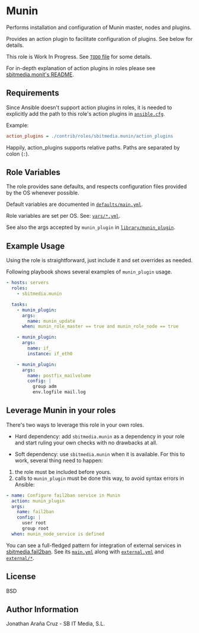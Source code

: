 Munin
=====

Performs installation and configuration of Munin master, nodes and plugins.

Provides an action plugin to facilitate configuration of plugins. See below for
details.

This role is Work In Progress. See [`TODO` file](TODO.md) for some details.

For in-depth explanation of action plugins in roles please see
[sbitmedia.monit's README](https://github.com/sbitmedia/ansible-monit/blob/master/README.md).

Requirements
------------

Since Ansible doesn't support action plugins in roles, it is needed to
explicitly add the path to this role's action plugins in [`ansible.cfg`](https://github.com/ansible/ansible/blob/devel/examples/ansible.cfg).

Example:

```ini
action_plugins = ./contrib/roles/sbitmedia.munin/action_plugins
```

Happily, action_plugins supports relative paths. Paths are separated by colon
(`:`).


Role Variables
--------------

The role provides sane defaults, and respects configuration files provided by
the OS whenever possible.

Default variables are documented in [`defaults/main.yml`](defaults/main.yml).

Role variables are set per OS. See: [`vars/*.yml`](vars/).

See also the args accepted by `munin_plugin` in [`library/munin_plugin`](library/munin_plugin).


Example Usage
-------------

Using the role is straightforward, just include it and set overrides as needed.

Following playbook shows several examples of `munin_plugin` usage.

```yaml
- hosts: servers
  roles:
    - sbitmedia.munin

  tasks:
    - munin_plugin: 
      args:
        name: munin_update
      when: munin_role_master == true and munin_role_node == true

    - munin_plugin:
      args:
        name: if_
        instance: if_eth0

    - munin_plugin:
      args:
        name: postfix_mailvolume
        config: |
          group adm
          env.logfile mail.log
```

Leverage Munin in your roles
----------------------------

There's two ways to leverage this role in your own roles.

 * Hard dependency: add `sbitmedia.munin` as a dependency in your role and start
ruling your own checks with no drawbacks at all.

 * Soft dependency: use `sbitmedia.munin` when it is available. For this to
work, several thing need to happen:
1. the role must be included before yours.
1. calls to `munin_plugin` must be done this way, to avoid syntax errors in
Ansible:

```yaml
- name: Configure fail2ban service in Munin
  action: munin_plugin
  args:
    name: fail2ban
    config: |
      user root
      group root
  when: munin_node_service is defined
```

You can see a full-fledged pattern for integration of external services in
[sbitmedia.fail2ban](https://github.com/sbitmedia/ansible-fail2ban). See its
[`main.yml`](https://github.com/sbitmedia/ansible-fail2ban/blob/master/tasks/main.yml#L34)
along with [`external.yml`](https://github.com/sbitmedia/ansible-fail2ban/blob/master/tasks/external.yml)
and [`external/*`](https://github.com/sbitmedia/ansible-fail2ban/blob/master/tasks/external).


License
-------

BSD

Author Information
------------------

Jonathan Araña Cruz - SB IT Media, S.L.

